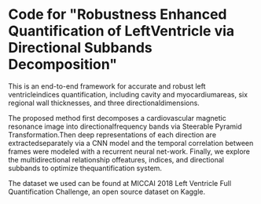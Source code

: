 # Code for "Robustness Enhanced Quantification of LeftVentricle via Directional Subbands Decomposition"

This is an end-to-end framework for accurate and robust left ventricleindices quantification, including cavity and myocardiumareas, six regional wall thicknesses, 
and three directionaldimensions.  

The proposed method first decomposes a cardiovascular magnetic resonance image into directionalfrequency bands via Steerable Pyramid Transformation.Then deep representations of 
each direction are extractedseparately via a CNN model and the temporal correlation between frames were modeled with a recurrent neural net-work. 
Finally, we explore the multidirectional relationship offeatures, indices, and directional subbands to optimize thequantification  system. 

The dataset we used can be found at MICCAI 2018 Left Ventricle Full Quantification Challenge, an open source dataset on Kaggle.



